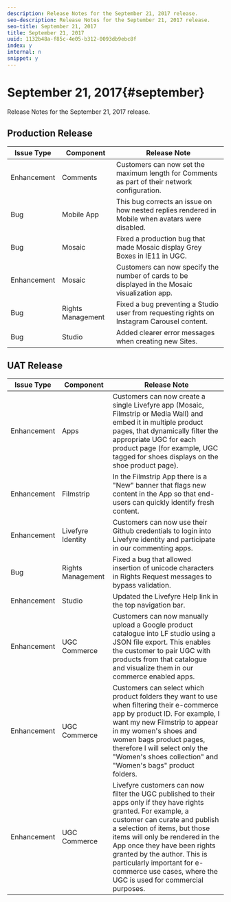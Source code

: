 ```yaml
---
description: Release Notes for the September 21, 2017 release.
seo-description: Release Notes for the September 21, 2017 release.
seo-title: September 21, 2017
title: September 21, 2017
uuid: 1132b48a-f85c-4e05-b312-0093db9ebc8f
index: y
internal: n
snippet: y
---
```


# September 21, 2017{#september}

Release Notes for the September 21, 2017 release.

## Production Release

| **Issue Type** |**Component** |**Release Note** |
|---|---|---|
|  Enhancement | Comments | Customers can now set the maximum length for Comments as part of their network configuration.  |
|  Bug | Mobile App | This bug corrects an issue on how nested replies rendered in Mobile when avatars were disabled.  |
|  Bug | Mosaic | Fixed a production bug that made Mosaic display Grey Boxes in IE11 in UGC.  |
|  Enhancement | Mosaic | Customers can now specify the number of cards to be displayed in the Mosaic visualization app.  |
|  Bug | Rights Management | Fixed a bug preventing a Studio user from requesting rights on Instagram Carousel content. |
|  Bug | Studio | Added clearer error messages when creating new Sites. |

## UAT Release

| **Issue Type** |**Component** |**Release Note** |
|---|---|---|
|  Enhancement | Apps | Customers can now create a single Livefyre app (Mosaic, Filmstrip or Media Wall) and embed it in multiple product pages, that dynamically filter the appropriate UGC for each product page (for example, UGC tagged for shoes displays on the shoe product page). |
|  Enhancement | Filmstrip | In the Filmstrip App there is a "New" banner that flags new content in the App so that end-users can quickly identify fresh content.  |
|  Enhancement | Livefyre Identity | Customers can now use their Github credentials to login into Livefyre identity and participate in our commenting apps. |
|  Bug | Rights Management | Fixed a bug that allowed insertion of unicode characters in Rights Request messages to bypass validation. |
|  Enhancement | Studio | Updated the Livefyre Help link in the top navigation bar. |
|  Enhancement | UGC Commerce | Customers can now manually upload a Google product catalogue into LF studio using a JSON file export. This enables the customer to pair UGC with products from that catalogue and visualize them in our commerce enabled apps. |
|  Enhancement | UGC Commerce | Customers can select which product folders they want to use when filtering their e-commerce app by product ID. For example, I want my new Filmstrip to appear in my women's shoes and women bags product pages, therefore I will select only the "Women's shoes collection" and "Women's bags" product folders. |
|  Enhancement | UGC Commerce | Livefyre customers can now filter the UGC published to their apps only if they have rights granted. For example, a customer can curate and publish a selection of items, but those items will only be rendered in the App once they have been rights granted by the author. This is particularly important for e-commerce use cases, where the UGC is used for commercial purposes. |

